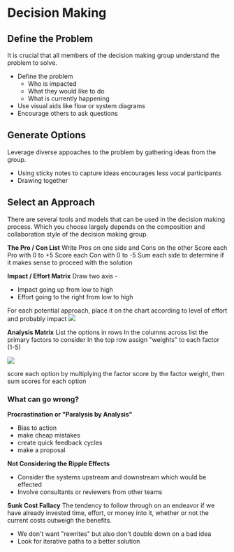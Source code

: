 # Decision Making

## Define the Problem

It is crucial that all members of the decision making group understand the problem to solve. 
* Define the problem
  * Who is impacted
  * What they would like to do
  * What is currently happening
* Use visual aids like flow or system diagrams
* Encourage others to ask questions 

## Generate Options
Leverage diverse appoaches to the problem by gathering ideas from the group. 
* Using sticky notes to capture ideas encourages less vocal participants
* Drawing together


## Select an Approach
There are several tools and models that can be used in the decision making process. Which you choose largely depends on the composition and collaboration style of the decision making group. 

**The Pro / Con List**
Write Pros on one side and Cons on the other
Score each Pro with 0 to +5
Score each Con with 0 to -5
Sum each side to determine if it makes sense to proceed with the solution

**Impact / Effort Matrix**
Draw two axis - 
* Impact going up from low to high
* Effort going to the right from low to high

For each potential approach, place it on the chart according to level of effort and probably impact
![](@attachment/Clipboard_2022-09-13-11-19-18.png)

**Analysis Matrix**
List the options in rows
In the columns across list the primary factors to consider
In the top row assign "weights" to each factor (1-5)

![](@attachment/Clipboard_2022-09-13-11-31-34.png)

score each option by multiplying the factor score by the factor weight, then sum scores for each option

### What can go wrong?

**Procrastination or "Paralysis by Analysis"**
* Bias to action
* make cheap mistakes
* create quick feedback cycles
* make a proposal

**Not Considering the Ripple Effects**
* Consider the systems upstream and downstream which would be effected
* Involve consultants or reviewers from other teams


**Sunk Cost Fallacy**
The tendency to follow through on an endeavor if we have already invested time, effort, or money into it, whether or not the current costs outweigh the benefits.
* We don't want "rewrites" but also don't double down on a bad idea
* Look for iterative paths to a better solution
